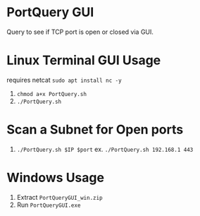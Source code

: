 # PortQuery GUI
Query to see if TCP port is open or closed via GUI.
# Linux Terminal GUI Usage
requires netcat `sudo apt install nc -y`
1.  `chmod a+x PortQuery.sh`
2.  `./PortQuery.sh`

# Scan a Subnet for Open ports

1.  `./PortQuery.sh $IP $port`
ex.  `./PortQuery.sh 192.168.1 443`
# Windows Usage
1.  Extract `PortQueryGUI_win.zip`
2.  Run `PortQueryGUI.exe`
